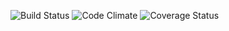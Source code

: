 ![Build Status](https://codeship.com/projects/49d675f0-953d-0133-ccd7-4a53072d6648/status?branch=master)
![Code Climate](https://codeclimate.com/github/veneziacarl/lifehacks_review.png)
![Coverage Status](https://coveralls.io/repos/veneziacarl/lifehacks_review/badge.png)
